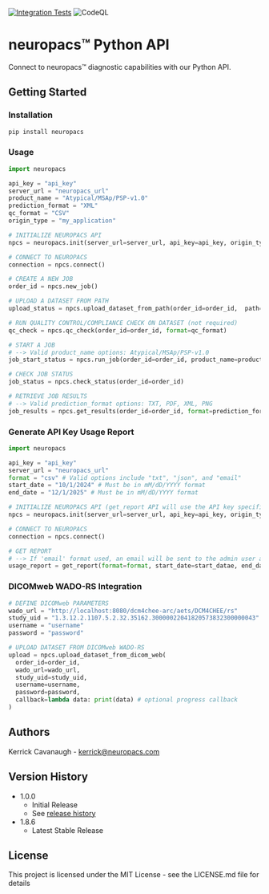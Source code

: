 [![Integration Tests](https://github.com/neuropacs/neuropacs-py-api/actions/workflows/ci.yml/badge.svg)](https://github.com/neuropacs/neuropacs-py-api/actions/workflows/ci.yml)
![CodeQL](https://github.com/neuropacs/neuropacs-py-api/actions/workflows/codeql-analysis.yml/badge.svg)

# neuropacs™ Python API

Connect to neuropacs™ diagnostic capabilities with our Python API.

## Getting Started

### Installation

```bash
pip install neuropacs
```

### Usage

```py
import neuropacs

api_key = "api_key"
server_url = "neuropacs_url"
product_name = "Atypical/MSAp/PSP-v1.0"
prediction_format = "XML"
qc_format = "CSV"
origin_type = "my_application"

# INITIALIZE NEUROPACS API
npcs = neuropacs.init(server_url=server_url, api_key=api_key, origin_type=origin_type)

# CONNECT TO NEUROPACS
connection = npcs.connect()

# CREATE A NEW JOB
order_id = npcs.new_job()

# UPLOAD A DATASET FROM PATH
upload_status = npcs.upload_dataset_from_path(order_id=order_id,  path="/path/to/dataset/")

# RUN QUALITY CONTROL/COMPLIANCE CHECK ON DATASET (not required)
qc_check = npcs.qc_check(order_id=order_id, format=qc_format)

# START A JOB
# --> Valid product_name options: Atypical/MSAp/PSP-v1.0
job_start_status = npcs.run_job(order_id=order_id, product_name=product_name)

# CHECK JOB STATUS
job_status = npcs.check_status(order_id=order_id)

# RETRIEVE JOB RESULTS
# --> Valid prediction_format options: TXT, PDF, XML, PNG
job_results = npcs.get_results(order_id=order_id, format=prediction_format)
```

### Generate API Key Usage Report

```py
import neuropacs

api_key = "api_key"
server_url = "neuropacs_url"
format = "csv" # Valid options include "txt", "json", and "email"
start_date = "10/1/2024" # Must be in mM/dD/YYYY format
end_date = "12/1/2025" # Must be in mM/dD/YYYY format

# INITIALIZE NEUROPACS API (get_report API will use the API key specified here)
npcs = neuropacs.init(server_url=server_url, api_key=api_key, origin_type=origin_type)

# CONNECT TO NEUROPACS
connection = npcs.connect()

# GET REPORT
# --> If 'email' format used, an email will be sent to the admin user associated with the specified key
usage_report = get_report(format=format, start_date=start_datae, end_date=end_date)
```

### DICOMweb WADO-RS Integration

```py
# DEFINE DICOMweb PARAMETERS
wado_url = "http://localhost:8080/dcm4chee-arc/aets/DCM4CHEE/rs"
study_uid = "1.3.12.2.1107.5.2.32.35162.30000022041820573832300000043"
username = "username"
password = "password"

# UPLOAD DATASET FROM DICOMweb WADO-RS
upload = npcs.upload_dataset_from_dicom_web(
  order_id=order_id,
  wado_url=wado_url,
  study_uid=study_uid,
  username=username,
  password=password,
  callback=lambda data: print(data) # optional progress callback
)
```

## Authors

Kerrick Cavanaugh - kerrick@neuropacs.com

## Version History

- 1.0.0
  - Initial Release
  - See [release history](https://pypi.org/project/neuropacs/#history)
- 1.8.6
  - Latest Stable Release

## License

This project is licensed under the MIT License - see the LICENSE.md file for details
